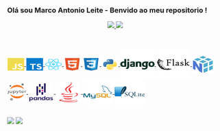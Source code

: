 ###  Olá sou Marco Antonio Leite - Benvido ao meu  repositorio !

              
<div align="center">
  <a href="https://github.com/marcoleitecarmo">
  <img height="180em" src="https://github-readme-stats.vercel.app/api?username=marcoleitecarmo&show_icons=true&theme=vue-dark&include_all_commits=true&count_private=true"/>
  <img height="180em" src="https://github-readme-stats.vercel.app/api/top-langs/?username=marcoleitecarmo&layout=compact&langs_count=7&theme=vue-dark"/>
</div>
  
##
  
<div style="display: inline_block"><br>
  <img align="center" alt="Marco-Js" height="30" width="40" src="https://raw.githubusercontent.com/devicons/devicon/master/icons/javascript/javascript-plain.svg">
  <img align="center" alt="Marco-Ts" height="30" width="40" src="https://raw.githubusercontent.com/devicons/devicon/master/icons/typescript/typescript-plain.svg">
  <img align="center" alt="Marco-React" height="30" width="40" src="https://raw.githubusercontent.com/devicons/devicon/master/icons/react/react-original.svg">
  <img align="center" alt="Marco-HTML" height="30" width="40" src="https://raw.githubusercontent.com/devicons/devicon/master/icons/html5/html5-original.svg">
  <img align="center" alt="Marco-CSS" height="30" width="40" src="https://raw.githubusercontent.com/devicons/devicon/master/icons/css3/css3-original.svg">
  <img align="center" alt="Marco-Python" height="30" width="40" src="https://raw.githubusercontent.com/devicons/devicon/master/icons/python/python-original.svg">
  <img align="center" alt="Marco-Django" height="70" width="80" src="https://raw.githubusercontent.com/devicons/devicon/master/icons/django/django-plain-wordmark.svg">
  <img align="center" alt="Marco-Flask" height="70" width="80" src="https://raw.githubusercontent.com/devicons/devicon/master/icons/flask/flask-original-wordmark.svg">
  <img align="center" alt="Marco-NumPy" height="40" width="50" src="https://raw.githubusercontent.com/devicons/devicon/master/icons/numpy/numpy-original.svg">
  <img align="center" alt="Marco-Jupyter" height="40" width="45" src="https://raw.githubusercontent.com/devicons/devicon/master/icons/jupyter/jupyter-original-wordmark.svg">
   <img align="center" alt="Marco-Pandas" height="50" width="60" src="https://raw.githubusercontent.com/devicons/devicon/master/icons/pandas/pandas-original-wordmark.svg">
  <img align="center" alt="Marco-Java" height="50" width="60" src="https://raw.githubusercontent.com/devicons/devicon/master/icons/java/java-plain.svg">
  <img align="center" alt="Marco-MySQL" height="60" width="70" src="https://raw.githubusercontent.com/devicons/devicon/master/icons/mysql/mysql-original-wordmark.svg">
  <img align="center" alt="Marco-SQLite" height="60" width="70" src="https://raw.githubusercontent.com/devicons/devicon/master/icons/sqlite/sqlite-original-wordmark.svg">
 

</div>
  
##
  
<div>
    <a href = "mailto:contatomarcoleitecarmo@gmail.com"><img src="https://img.shields.io/badge/-Gmail-%23333?style=for-the-badge&logo=gmail&logoColor=white" target="_blank"></a>
   <a href="https://www.linkedin.com/in/marco-antonio-leite-do-carmo-leite-90b742146" target="_blank"><img src="https://img.shields.io/badge/-LinkedIn-%230077B5?style=for-the-badge&logo=linkedin&logoColor=white" target="_blank"></a>
  
</div>
  

